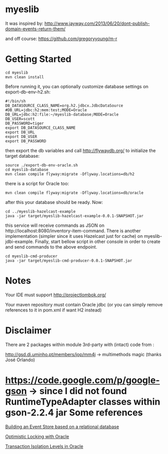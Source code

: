 myeslib
=======

It was inspired by: http://www.jayway.com/2013/06/20/dont-publish-domain-events-return-them/

and off course: https://github.com/gregoryyoung/m-r

Getting Started
===============

```
cd myeslib
mvn clean install
```
Before running it, you can optionally customize database settings on export-db-env-h2.sh: 
```
#!/bin/sh
DB_DATASOURCE_CLASS_NAME=org.h2.jdbcx.JdbcDataSource
#DB_URL=jdbc:h2:mem:test;MODE=Oracle
DB_URL=jdbc:h2:file:~/myeslib-database;MODE=Oracle
DB_USER=scott
DB_PASSWORD=tiger
export DB_DATASOURCE_CLASS_NAME
export DB_URL
export DB_USER
export DB_PASSWORD
```
then export the db variables and call http://flywaydb.org/ to initialize the target database:
```
source ./export-db-env-oracle.sh
cd myeslib-database
mvn clean compile flyway:migrate -Dflyway.locations=db/h2
```
there is a script for Oracle too:
```
mvn clean compile flyway:migrate -Dflyway.locations=db/oracle
```
after this your database should be ready. Now:
```
cd ../myeslib-hazelcast-example
java -jar target/myeslib-hazelcast-example-0.0.1-SNAPSHOT.jar
```
this service will receive commands as JSON on http://localhost:8080/inventory-item-command.
There is another implementation (simpler since it uses Hazelcast just for cache) on myeslib-jdbi-example.
Finally, start bellow script in other console in order to create and send commands to the above endpoint.
```
cd myeslib-cmd-producer
java -jar target/myeslib-cmd-producer-0.0.1-SNAPSHOT.jar
```
Notes
=====
Your IDE must support http://projectlombok.org/

Your maven repository must contain Oracle jdbc (or you can simply remove references to it in pom.xml if want H2 instead)

Disclaimer
==========
There are 2 packages within module 3rd-party with (intact) code from :

http://gsd.di.uminho.pt/members/jop/mm4j -> multimethods magic (thanks José Orlando)

https://code.google.com/p/google-gson -> since I did not found RuntimeTypeAdapter classes within gson-2.2.4 jar
Some references
===============
[Building an Event Store based on a relational database](http://cqrs.wordpress.com/documents/building-event-storage/)

[Optimistic Locking with Oracle](https://www.google.com/url?sa=t&rct=j&q=&esrc=s&source=web&cd=1&ved=0CCgQFjAA&url=http%3A%2F%2Fwww.orafaq.com%2Fpapers%2Flocking.pdf&ei=rusgU7fgI8aqkAfU0oHQCw&usg=AFQjCNHwIQtdeFyDPmKRd-LYChUtLf0XFw&sig2=aQD6hQbsKKP0yow7677ZtA&bvm=bv.62922401,d.eW0)

[Transaction Isolation Levels in Oracle](http://www.oracle.com/technetwork/issue-archive/2005/05-nov/o65asktom-082389.html)

